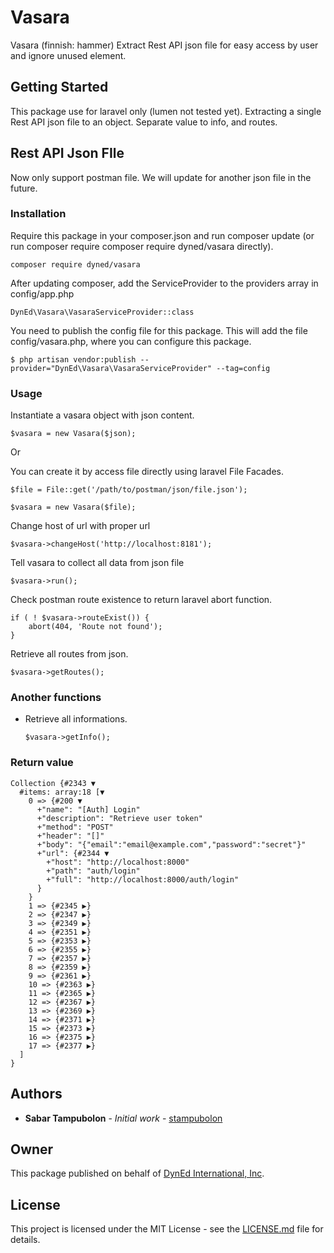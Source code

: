 # Vasara
Vasara (finnish: hammer) Extract Rest API json file for easy access by user and ignore unused element.

## Getting Started
This package use for laravel only (lumen not tested yet). Extracting a single Rest API json file to an object. Separate value to info, and routes.

## Rest API Json FIle
Now only support postman file. We will update for another json file in the future.

### Installation
Require this package in your composer.json and run composer update (or run composer require composer require dyned/vasara directly).
```
composer require dyned/vasara
```

After updating composer, add the ServiceProvider to the providers array in config/app.php
```
DynEd\Vasara\VasaraServiceProvider::class
```

You need to publish the config file for this package. This will add the file config/vasara.php, where you can configure this package.
```
$ php artisan vendor:publish --provider="DynEd\Vasara\VasaraServiceProvider" --tag=config
```

### Usage
Instantiate a vasara object with json content.
```
$vasara = new Vasara($json);
```

Or

You can create it by access file directly using laravel File Facades.
```
$file = File::get('/path/to/postman/json/file.json');

$vasara = new Vasara($file);
```

Change host of url with proper url
```
$vasara->changeHost('http://localhost:8181');
```

Tell vasara to collect all data from json file
```
$vasara->run();
```

Check postman route existence to return laravel abort function.
```
if ( ! $vasara->routeExist()) {
    abort(404, 'Route not found');
}
```

Retrieve all routes from json.
```
$vasara->getRoutes();
```

### Another functions
* Retrieve all informations.
    ```
    $vasara->getInfo();
    ```

### Return value
```
Collection {#2343 ▼
  #items: array:18 [▼
    0 => {#200 ▼
      +"name": "[Auth] Login"
      +"description": "Retrieve user token"
      +"method": "POST"
      +"header": "[]"
      +"body": "{"email":"email@example.com","password":"secret"}"
      +"url": {#2344 ▼
        +"host": "http://localhost:8000"
        +"path": "auth/login"
        +"full": "http://localhost:8000/auth/login"
      }
    }
    1 => {#2345 ▶}
    2 => {#2347 ▶}
    3 => {#2349 ▶}
    4 => {#2351 ▶}
    5 => {#2353 ▶}
    6 => {#2355 ▶}
    7 => {#2357 ▶}
    8 => {#2359 ▶}
    9 => {#2361 ▶}
    10 => {#2363 ▶}
    11 => {#2365 ▶}
    12 => {#2367 ▶}
    13 => {#2369 ▶}
    14 => {#2371 ▶}
    15 => {#2373 ▶}
    16 => {#2375 ▶}
    17 => {#2377 ▶}
  ]
}
```


## Authors
* **Sabar Tampubolon** - *Initial work* - [stampubolon](https://github.com/stampubolon)

## Owner
This package published on behalf of [DynEd International, Inc](https://www.dyned.com/).

## License
This project is licensed under the MIT License - see the [LICENSE.md](LICENSE.md) file for details.

